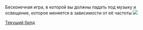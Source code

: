 Бесконечная игра, в которой вы должны падать под музыку и освещение, которое меняется в зависимости от её частоты
<img src="https://user-images.githubusercontent.com/74206629/117567019-ae56cc00-b0c2-11eb-9224-69e74d97bf64.png">

<a href="https://github.com/nirasu-git/Falling/releases/tag/v0.2-alpha"> Текущий билд</a>
